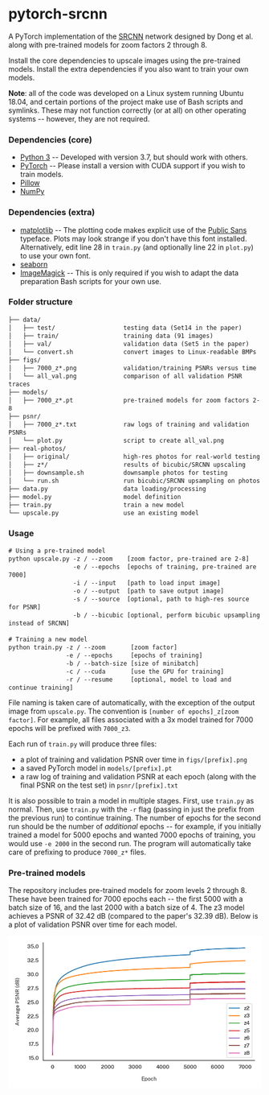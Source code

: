 # pytorch-srcnn

A PyTorch implementation of the [SRCNN](http://mmlab.ie.cuhk.edu.hk/projects/SRCNN.html) network designed by Dong et al. along with pre-trained models for zoom factors 2 through 8.

Install the core dependencies to upscale images using the pre-trained models. Install the extra dependencies if you also want to train your own models.

**Note**: all of the code was developed on a Linux system running Ubuntu 18.04, and certain portions of the project make use of Bash scripts and symlinks. These may not function correctly (or at all) on other operating systems -- however, they are not required.

### Dependencies (core)

- [Python 3](https://www.python.org/) -- Developed with version 3.7, but should work with others.
- [PyTorch](https://pytorch.org/) -- Please install a version with CUDA support if you wish to train models.
- [Pillow](https://pillow.readthedocs.io/en/stable/)
- [NumPy](https://numpy.org/)

### Dependencies (extra)

- [matplotlib](https://matplotlib.org) -- The plotting code makes explicit use of the [Public Sans](https://public-sans.digital.gov/) typeface. Plots may look strange if you don't have this font installed. Alternatively, edit line 28 in `train.py` (and optionally line 22 in `plot.py`) to use your own font.
- [seaborn](https://seaborn.pydata.org/)
- [ImageMagick](https://imagemagick.org/index.php) -- This is only required if you wish to adapt the data preparation Bash scripts for your own use.

### Folder structure

```
├── data/
│   ├── test/                   testing data (Set14 in the paper)
│   ├── train/                  training data (91 images)
│   ├── val/                    validation data (Set5 in the paper)
│   └── convert.sh              convert images to Linux-readable BMPs
├── figs/
│   ├── 7000_z*.png             validation/training PSNRs versus time
│   └── all_val.png             comparison of all validation PSNR traces
├── models/
│   ├── 7000_z*.pt              pre-trained models for zoom factors 2-8
├── psnr/
│   ├── 7000_z*.txt             raw logs of training and validation PSNRs
│   └── plot.py                 script to create all_val.png
├── real-photos/
│   ├── original/               high-res photos for real-world testing
│   ├── z*/                     results of bicubic/SRCNN upscaling
│   ├── downsample.sh           downsample photos for testing
│   └── run.sh                  run bicubic/SRCNN upsampling on photos
├── data.py                     data loading/processing
├── model.py                    model definition
├── train.py                    train a new model
└── upscale.py                  use an existing model
```

### Usage

```
# Using a pre-trained model
python upscale.py -z / --zoom    [zoom factor, pre-trained are 2-8]
                  -e / --epochs  [epochs of training, pre-trained are 7000]
                  -i / --input   [path to load input image]
                  -o / --output  [path to save output image]
                  -s / --source  [optional, path to high-res source for PSNR]
                  -b / --bicubic [optional, perform bicubic upsampling instead of SRCNN]

# Training a new model
python train.py -z / --zoom       [zoom factor]
                -e / --epochs     [epochs of training]
                -b / --batch-size [size of minibatch]
                -c / --cuda       [use the GPU for training]
                -r / --resume     [optional, model to load and continue training]
```

File naming is taken care of automatically, with the exception of the output image from `upscale.py`. The convention is `[number of epochs]_z[zoom factor]`. For example, all files associated with a 3x model trained for 7000 epochs will be prefixed with `7000_z3`.

Each run of `train.py` will produce three files:

- a plot of training and validation PSNR over time in `figs/[prefix].png`
- a saved PyTorch model in `models/[prefix].pt`
- a raw log of training and validation PSNR at each epoch (along with the final PSNR on the test set) in `psnr/[prefix].txt`

It is also possible to train a model in multiple stages. First, use `train.py` as normal. Then, use `train.py` with the `-r` flag (passing in just the prefix from the previous run) to continue training. The number of epochs for the second run should be the number of *additional* epochs -- for example, if you initially trained a model for 5000 epochs and wanted 7000 epochs of training, you would use `-e 2000` in the second run. The program will automatically take care of prefixing to produce `7000_z*` files.

### Pre-trained models

The repository includes pre-trained models for zoom levels 2 through 8. These have been trained for 7000 epochs each -- the first 5000 with a batch size of 16, and the last 2000 with a batch size of 4. The z3 model achieves a PSNR of 32.42 dB (compared to the paper's 32.39 dB). Below is a plot of validation PSNR over time for each model.

![all_val](./figs/all_val.png)